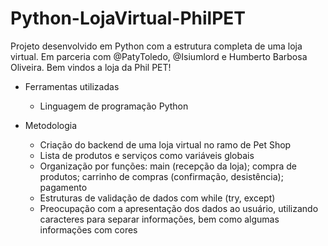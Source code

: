 # Python-LojaVirtual-PhilPET
Projeto desenvolvido em Python com a estrutura completa de uma loja virtual. Em parceria com @PatyToledo, @Isiumlord e Humberto Barbosa Oliveira. Bem vindos a loja da Phil PET! 

* Ferramentas utilizadas
  - Linguagem de programação Python

* Metodologia
  - Criação do backend de uma loja virtual no ramo de Pet Shop
  - Lista de produtos e serviços como variáveis globais
  - Organização por funções: main (recepção da loja); compra de produtos; carrinho de compras (confirmação, desistência); pagamento
  - Estruturas de validação de dados com while (try, except)
  - Preocupação com a apresentação dos dados ao usuário, utilizando caracteres para separar informações, bem como algumas informações com cores
    
